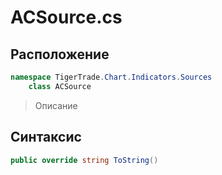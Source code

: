 
# ACSource.cs
## Расположение
```csharp
namespace TigerTrade.Chart.Indicators.Sources  
    class ACSource
```

> Описание

## Синтаксис
```csharp
public override string ToString()
```
